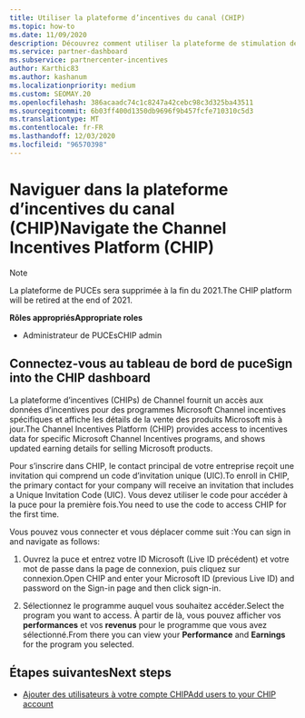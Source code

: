 ```yaml
---
title: Utiliser la plateforme d’incentives du canal (CHIP)
ms.topic: how-to
ms.date: 11/09/2020
description: Découvrez comment utiliser la plateforme de stimulation de canal (CHIP) pour votre travail d’incentives. Notez que cette plateforme sera supprimée à la fin du 2021.
ms.service: partner-dashboard
ms.subservice: partnercenter-incentives
author: Karthic83
ms.author: kashanum
ms.localizationpriority: medium
ms.custom: SEOMAY.20
ms.openlocfilehash: 386acaadc74c1c8247a42cebc98c3d325ba43511
ms.sourcegitcommit: 6b03ff400d1350db9696f9b457fcfe710310c5d3
ms.translationtype: MT
ms.contentlocale: fr-FR
ms.lasthandoff: 12/03/2020
ms.locfileid: "96570398"
---
```

# <a name="navigate-the-channel-incentives-platform-chip"></a><span data-ttu-id="48f23-104">Naviguer dans la plateforme d’incentives du canal (CHIP)</span><span class="sxs-lookup"><span data-stu-id="48f23-104">Navigate the Channel Incentives Platform (CHIP)</span></span>

>[!NOTE]
><span data-ttu-id="48f23-105">La plateforme de PUCEs sera supprimée à la fin du 2021.</span><span class="sxs-lookup"><span data-stu-id="48f23-105">The CHIP platform will be retired at the end of 2021.</span></span>

<span data-ttu-id="48f23-106">**Rôles appropriés**</span><span class="sxs-lookup"><span data-stu-id="48f23-106">**Appropriate roles**</span></span>

- <span data-ttu-id="48f23-107">Administrateur de PUCEs</span><span class="sxs-lookup"><span data-stu-id="48f23-107">CHIP admin</span></span>

## <a name="sign-into-the-chip-dashboard"></a><span data-ttu-id="48f23-108">Connectez-vous au tableau de bord de puce</span><span class="sxs-lookup"><span data-stu-id="48f23-108">Sign into the CHIP dashboard</span></span>

<span data-ttu-id="48f23-109">La plateforme d’incentives (CHIPs) de Channel fournit un accès aux données d’incentives pour des programmes Microsoft Channel incentives spécifiques et affiche les détails de la vente des produits Microsoft mis à jour.</span><span class="sxs-lookup"><span data-stu-id="48f23-109">The Channel Incentives Platform (CHIP) provides access to incentives data for specific Microsoft Channel Incentives programs, and shows updated earning details for selling Microsoft products.</span></span>

<span data-ttu-id="48f23-110">Pour s’inscrire dans CHIP, le contact principal de votre entreprise reçoit une invitation qui comprend un code d’invitation unique (UIC).</span><span class="sxs-lookup"><span data-stu-id="48f23-110">To enroll in CHIP, the primary contact for your company will receive an invitation that includes a Unique Invitation Code (UIC).</span></span> <span data-ttu-id="48f23-111">Vous devez utiliser le code pour accéder à la puce pour la première fois.</span><span class="sxs-lookup"><span data-stu-id="48f23-111">You need to use the code to access CHIP for the first time.</span></span>


<span data-ttu-id="48f23-112">Vous pouvez vous connecter et vous déplacer comme suit :</span><span class="sxs-lookup"><span data-stu-id="48f23-112">You can sign in and navigate as follows:</span></span>

1. <span data-ttu-id="48f23-113">Ouvrez la puce et entrez votre ID Microsoft (Live ID précédent) et votre mot de passe dans la page de connexion, puis cliquez sur connexion.</span><span class="sxs-lookup"><span data-stu-id="48f23-113">Open CHIP and enter your Microsoft ID (previous Live ID) and password on the Sign-in page and then click sign-in.</span></span>
 
1. <span data-ttu-id="48f23-114">Sélectionnez le programme auquel vous souhaitez accéder.</span><span class="sxs-lookup"><span data-stu-id="48f23-114">Select the program you want to access.</span></span>
<span data-ttu-id="48f23-115">À partir de là, vous pouvez afficher vos **performances** et vos **revenus** pour le programme que vous avez sélectionné.</span><span class="sxs-lookup"><span data-stu-id="48f23-115">From there you can view your **Performance** and **Earnings** for the program you selected.</span></span> 

## <a name="next-steps"></a><span data-ttu-id="48f23-116">Étapes suivantes</span><span class="sxs-lookup"><span data-stu-id="48f23-116">Next steps</span></span>

- [<span data-ttu-id="48f23-117">Ajouter des utilisateurs à votre compte CHIP</span><span class="sxs-lookup"><span data-stu-id="48f23-117">Add users to your CHIP account</span></span>](chip-users.md)